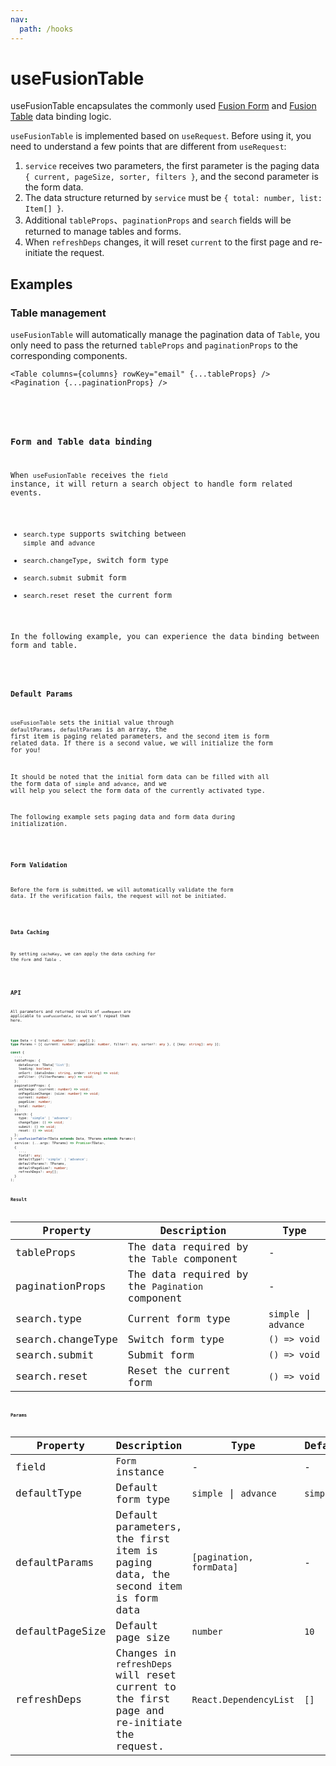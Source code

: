```yaml
---
nav:
  path: /hooks
---
```


# useFusionTable

useFusionTable encapsulates the commonly used [Fusion Form](https://fusion.design/pc/component/basic/form) and [Fusion Table](https://fusion.design/pc/component/basic/table) data binding logic.

`useFusionTable` is implemented based on `useRequest`. Before using it, you need to understand a few points that are different from `useRequest`:

1. `service` receives two parameters, the first parameter is the paging data `{ current, pageSize, sorter, filters }`, and the second parameter is the form data.
2. The data structure returned by `service` must be `{ total: number, list: Item[] }`.
3. Additional `tableProps`、`paginationProps` and `search` fields will be returned to manage tables and forms.
4. When `refreshDeps` changes, it will reset `current` to the first page and re-initiate the request.

## Examples

### Table management

`useFusionTable` will automatically manage the pagination data of `Table`, you only need to pass the returned `tableProps` and `paginationProps` to the corresponding components.

```tsx | pure
<Table columns={columns} rowKey="email" {...tableProps} />
<Pagination {...paginationProps} />
```

<br />

<code src="./demo/table.tsx" />

### Form and Table data binding

When `useFusionTable` receives the `field` instance, it will return a search object to handle form related events.

- `search.type` supports switching between `simple` and `advance`
- `search.changeType`, switch form type
- `search.submit` submit form
- `search.reset` reset the current form

In the following example, you can experience the data binding between form and table.

<code src="./demo/form.tsx" />

### Default Params

`useFusionTable` sets the initial value through `defaultParams`, `defaultParams` is an array, the first item is paging related parameters, and the second item is form related data. If there is a second value, we will initialize the form for you!

It should be noted that the initial form data can be filled with all the form data of `simple` and `advance`, and we will help you select the form data of the currently activated type.

The following example sets paging data and form data during initialization.

<code src="./demo/init.tsx" />

### Form Validation

Before the form is submitted, we will automatically validate the form data. If the verification fails, the request will not be initiated.

<code src="./demo/validate.tsx" />

### Data Caching

By setting `cacheKey`, we can apply the data caching for the `Form` and `Table` .

<code src="./demo/cache.tsx" />

## API

All parameters and returned results of `useRequest` are applicable to `useFusionTable`, so we won't repeat them here.

```typescript

type Data = { total: number; list: any[] };
type Params = [{ current: number; pageSize: number, filter?: any, sorter?: any }, { [key: string]: any }];

const {
  ...,
  tableProps: {
    dataSource: TData['list'];
    loading: boolean;
    onSort: (dataIndex: string, order: string) => void;
    onFilter: (filterParams: any) => void;
  };
  paginationProps: {
    onChange: (current: number) => void;
    onPageSizeChange: (size: number) => void;
    current: number;
    pageSize: number;
    total: number;
  };
  search: {
    type: 'simple' | 'advance';
    changeType: () => void;
    submit: () => void;
    reset: () => void;
  };
} = useFusionTable<TData extends Data, TParams extends Params>(
  service: (...args: TParams) => Promise<TData>,
  {
    ...,
    field?: any;
    defaultType?: 'simple' | 'advance';
    defaultParams?: TParams,
    defaultPageSize?: number;
    refreshDeps?: any[];
  }
);
```

### Result

| Property          | Description                                     | Type                  |
| ----------------- | ----------------------------------------------- | --------------------- |
| tableProps        | The data required by the `Table` component      | -                     |
| paginationProps   | The data required by the `Pagination` component | -                     |
| search.type       | Current form type                               | `simple` \| `advance` |
| search.changeType | Switch form type                                | `() => void`          |
| search.submit     | Submit form                                     | `() => void`          |
| search.reset      | Reset the current form                          | `() => void`          |

### Params

| Property        | Description                                                                                | Type                     | Default  |
| --------------- | ------------------------------------------------------------------------------------------ | ------------------------ | -------- |
| field           | `Form` instance                                                                            | -                        | -        |
| defaultType     | Default form type                                                                          | `simple` \| `advance`    | `simple` |
| defaultParams   | Default parameters, the first item is paging data, the second item is form data            | `[pagination, formData]` | -        |
| defaultPageSize | Default page size                                                                          | `number`                 | `10`     |
| refreshDeps     | Changes in `refreshDeps` will reset current to the first page and re-initiate the request. | `React.DependencyList`   | `[]`     |
